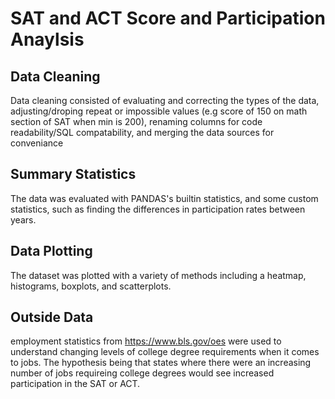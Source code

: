 # SAT and ACT Score and Participation Anaylsis

## Data Cleaning
Data cleaning consisted of evaluating and correcting the types of the data, adjusting/droping repeat or impossible values (e.g score of 150 on math section of SAT when min is 200), renaming columns for code readability/SQL compatability, and merging the data sources for conveniance

## Summary Statistics
The data was evaluated with PANDAS's builtin statistics, and some custom statistics, such as finding the differences in participation rates between years.


## Data Plotting
The dataset was plotted with a variety of methods including a heatmap, histograms, boxplots, and scatterplots.


## Outside Data
employment statistics from https://www.bls.gov/oes were used to understand changing levels of college degree requirements when it comes to jobs. The hypothesis being that states where there were an increasing number of jobs requireing college degrees would see increased participation in the SAT or ACT.